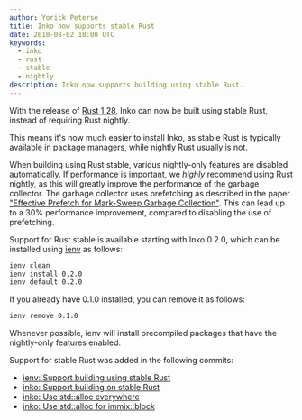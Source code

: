 ```yaml
---
author: Yorick Peterse
title: Inko now supports stable Rust
date: 2018-08-02 18:00 UTC
keywords:
  - inko
  - rust
  - stable
  - nightly
description: Inko now supports building using stable Rust.
---
```

<!-- vale off -->

With the release of [Rust 1.28][rust-1.28], Inko can now be built using stable
Rust, instead of requiring Rust nightly.

<!-- READ MORE -->

This means it's now much easier to install Inko, as stable Rust is typically
available in package managers, while nightly Rust usually is not.

When building using Rust stable, various nightly-only features are disabled
automatically. If performance is important, we _highly_ recommend using Rust
nightly, as this will greatly improve the performance of the garbage collector.
The garbage collector uses prefetching as described in the paper ["Effective
Prefetch for Mark-Sweep Garbage Collection"][prefetch]. This can lead up to a
30% performance improvement, compared to disabling the use of prefetching.

Support for Rust stable is available starting with Inko 0.2.0, which can be
installed using [ienv][ienv] as follows:

```bash
ienv clean
ienv install 0.2.0
ienv default 0.2.0
```

If you already have 0.1.0 installed, you can remove it as follows:

```bash
ienv remove 0.1.0
```

Whenever possible, ienv will install precompiled packages that have the
nightly-only features enabled.

Support for stable Rust was added in the following commits:

* [ienv: Support building using stable Rust](https://gitlab.com/inko-lang/ienv/commit/b91e896cc9761beba6eb591a509fcc265fa27912)
* [inko: Support building on stable Rust ](https://gitlab.com/inko-lang/inko/commit/8cf6067428a4865b98c7dfb64eb46117c2f74263)
* [inko: Use std::alloc everywhere](https://gitlab.com/inko-lang/inko/commit/47e9f0fe3e8ad8f9ea8fe57e3a83f7c59b899500)
* [inko: Use std::alloc for immix::block](https://gitlab.com/inko-lang/inko/commit/443dfba376a6f50e54149a7b94b77b6871c4bb52)

[rust-1.28]: https://blog.rust-lang.org/2018/08/02/Rust-1.28.html
[prefetch]: http://users.cecs.anu.edu.au/~steveb/downloads/pdf/pf-ismm-2007.pdf
[ienv]: https://gitlab.com/inko-lang/ienv
